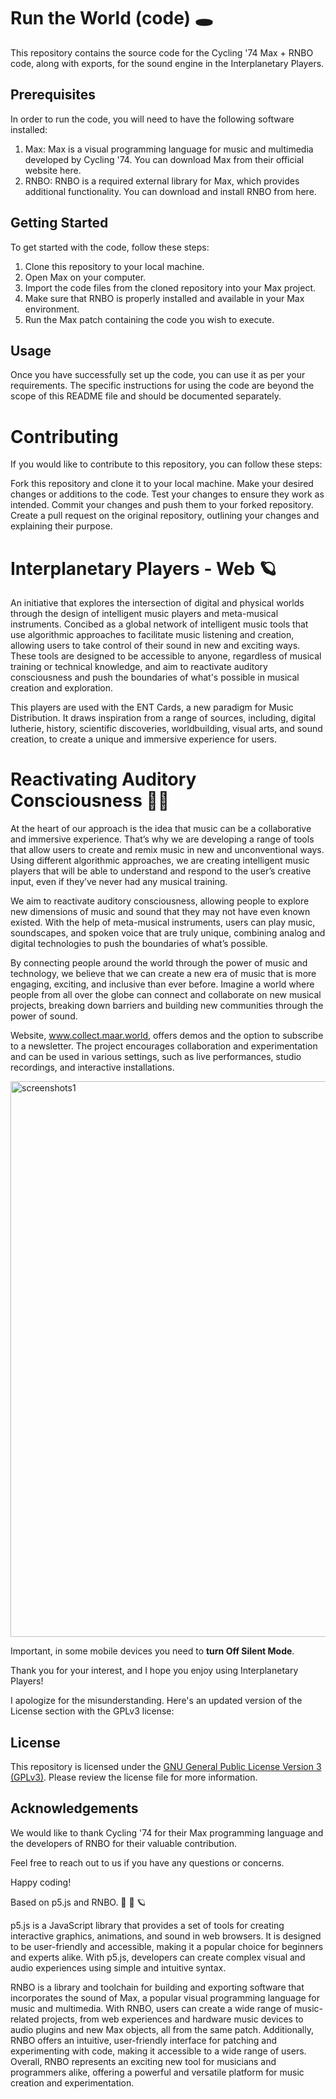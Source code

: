 # Run the World (code) 🕳

This repository contains the source code for the Cycling '74 Max + RNBO code, along with exports, for the sound engine in the Interplanetary Players.

## Prerequisites

In order to run the code, you will need to have the following software installed:

1. Max: Max is a visual programming language for music and multimedia developed by Cycling '74. You can download Max from their official website here.
1. RNBO: RNBO is a required external library for Max, which provides additional functionality. You can download and install RNBO from here.

## Getting Started

To get started with the code, follow these steps:

1. Clone this repository to your local machine. 
1. Open Max on your computer.
1. Import the code files from the cloned repository into your Max project.
1. Make sure that RNBO is properly installed and available in your Max environment.
1. Run the Max patch containing the code you wish to execute.

## Usage

Once you have successfully set up the code, you can use it as per your requirements. The specific instructions for using the code are beyond the scope of this README file and should be documented separately.

# Contributing

If you would like to contribute to this repository, you can follow these steps:

Fork this repository and clone it to your local machine.
Make your desired changes or additions to the code.
Test your changes to ensure they work as intended.
Commit your changes and push them to your forked repository.
Create a pull request on the original repository, outlining your changes and explaining their purpose.

# Interplanetary Players - Web 🪐

An initiative that explores the intersection of digital and physical worlds through the design of intelligent music players and meta-musical instruments. 
Concibed as a global network of intelligent music tools that use algorithmic approaches to facilitate music listening and creation, allowing users to take control of their sound in new and exciting ways. These tools are designed to be accessible to anyone, regardless of musical training or technical knowledge, and aim to reactivate auditory consciousness and push the boundaries of what's possible in musical creation and exploration. 

This players are used with the ENT Cards, a new paradigm for Music Distribution. It draws inspiration from a range of sources, including, digital lutherie, history, scientific discoveries, worldbuilding, visual arts, and sound creation, to create a unique and immersive experience for users.

# Reactivating Auditory Consciousness 👂🏽

At the heart of our approach is the idea that music can be a collaborative and immersive experience. That’s why we are developing a range of tools that allow users to create and remix music in new and unconventional ways. Using different algorithmic approaches, we are creating intelligent music players that will be able to understand and respond to the user’s creative input, even if they’ve never had any musical training.

We aim to reactivate auditory consciousness, allowing people to explore new dimensions of music and sound that they may not have even known existed. With the help of meta-musical instruments, users can play music, soundscapes, and spoken voice that are truly unique, combining analog and digital technologies to push the boundaries of what’s possible.

By connecting people around the world through the power of music and technology, we believe that we can create a new era of music that is more engaging, exciting, and inclusive than ever before. Imagine a world where people from all over the globe can connect and collaborate on new musical projects, breaking down barriers and building new communities through the power of sound.

Website, www.collect.maar.world, offers demos and the option to subscribe to a newsletter. The project encourages collaboration and experimentation and can be used in various settings, such as live performances, studio recordings, and interactive installations.


<img width="889" alt="screenshots1" src="https://user-images.githubusercontent.com/862847/212711547-3070feec-e1da-4b07-b668-a30422c1e249.png">

Important, in some mobile devices you need to **turn Off Silent Mode**.

Thank you for your interest, and I hope you enjoy using Interplanetary Players!


I apologize for the misunderstanding. Here's an updated version of the License section with the GPLv3 license:

## License
This repository is licensed under the [GNU General Public License Version 3 (GPLv3)](https://www.gnu.org/licenses/gpl-3.0.html). Please review the license file for more information.

## Acknowledgements
We would like to thank Cycling '74 for their Max programming language and the developers of RNBO for their valuable contribution.

Feel free to reach out to us if you have any questions or concerns.

Happy coding!

Based on p5.js and RNBO. 🚂 🌈 🪐

p5.js is a JavaScript library that provides a set of tools for creating interactive graphics, animations, and sound in web browsers. It is designed to be user-friendly and accessible, making it a popular choice for beginners and experts alike. With p5.js, developers can create complex visual and audio experiences using simple and intuitive syntax.

RNBO is a library and toolchain for building and exporting software that incorporates the sound of Max, a popular visual programming language for music and multimedia. With RNBO, users can create a wide range of music-related projects, from web experiences and hardware music devices to audio plugins and new Max objects, all from the same patch. Additionally, RNBO offers an intuitive, user-friendly interface for patching and experimenting with code, making it accessible to a wide range of users. Overall, RNBO represents an exciting new tool for musicians and programmers alike, offering a powerful and versatile platform for music creation and experimentation.